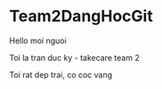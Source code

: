 # Team2DangHocGit

Hello moi nguoi

Toi la tran duc ky - takecare team 2

Toi rat dep trai, co coc vang
